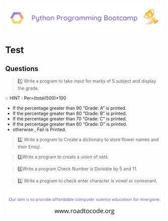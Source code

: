 <!-- HEADER -->
<p align="center">
  <img  src="./../assets/header.png" />
</p>

# Test

## Questions

>1️⃣ Write a program to take input for marks of 5 subject and display the grade.

💡 HINT : Per=(total/500)*100

* If the percentage  greater than 90 “Grade: A” is printed.
* If the percentage  greater than 80 “Grade: B” is printed.
* If the percentage  greater than 70 “Grade: C” is printed.
* If the percentage  greater than 60 “Grade: D” is printed.
* otherwise , Fail is Printed.

>2️⃣ Write a program to Create a dictionary to store flower names and their Emoji .

>3️⃣Write a program to create a union of sets.

>4️⃣Write a program Check Number is Divisible by 5 and 11.

>5️⃣ Write a program to check enter character is vowel or consonant.


<!-- FOOTER -->
<p align="center">
  <img  src="./../assets/footer.png" />
</p